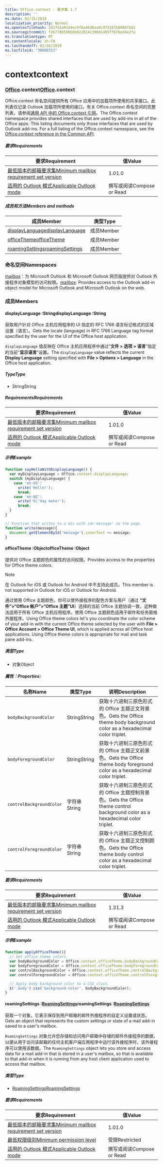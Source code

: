 ```yaml
---
title: Office.context - 要求集 1.7
description: ''
ms.date: 02/15/2019
localization_priority: Normal
ms.openlocfilehash: 2d17d1a91d4ecbf8a46d0aa9c972187b0006fb82
ms.sourcegitcommit: f26778b596b6b022814c39601485ff676ed4e2fa
ms.translationtype: MT
ms.contentlocale: zh-CN
ms.lasthandoff: 02/16/2019
ms.locfileid: "30068313"
---
```

# <a name="context"></a><span data-ttu-id="5cbec-102">context</span><span class="sxs-lookup"><span data-stu-id="5cbec-102">context</span></span>

### <a name="officeofficemdcontext"></a><span data-ttu-id="5cbec-103">[Office](Office.md).context</span><span class="sxs-lookup"><span data-stu-id="5cbec-103">[Office](Office.md).context</span></span>

<span data-ttu-id="5cbec-p101">Office.context 命名空间提供所有 Office 应用中的加载项所使用的共享接口。此列表仅记录 Outlook 加载项所使用的接口。有关 Office.context 命名空间的完整列表，请参阅[通用 API 中的 Office.context 引用](/javascript/api/office/office.context)。</span><span class="sxs-lookup"><span data-stu-id="5cbec-p101">The Office.context namespace provides shared interfaces that are used by add-ins in all of the Office apps. This listing documents only those interfaces that are used by Outlook add-ins. For a full listing of the Office.context namespace, see the [Office.context reference in the Common API](/javascript/api/office/office.context).</span></span>

##### <a name="requirements"></a><span data-ttu-id="5cbec-106">要求</span><span class="sxs-lookup"><span data-stu-id="5cbec-106">Requirements</span></span>

|<span data-ttu-id="5cbec-107">要求</span><span class="sxs-lookup"><span data-stu-id="5cbec-107">Requirement</span></span>| <span data-ttu-id="5cbec-108">值</span><span class="sxs-lookup"><span data-stu-id="5cbec-108">Value</span></span>|
|---|---|
|[<span data-ttu-id="5cbec-109">最低版本的邮箱要求集</span><span class="sxs-lookup"><span data-stu-id="5cbec-109">Minimum mailbox requirement set version</span></span>](/office/dev/add-ins/reference/requirement-sets/outlook-api-requirement-sets)| <span data-ttu-id="5cbec-110">1.0</span><span class="sxs-lookup"><span data-stu-id="5cbec-110">1.0</span></span>|
|[<span data-ttu-id="5cbec-111">适用的 Outlook 模式</span><span class="sxs-lookup"><span data-stu-id="5cbec-111">Applicable Outlook mode</span></span>](https://docs.microsoft.com/outlook/add-ins/#extension-points)| <span data-ttu-id="5cbec-112">撰写或阅读</span><span class="sxs-lookup"><span data-stu-id="5cbec-112">Compose or Read</span></span>|

##### <a name="members-and-methods"></a><span data-ttu-id="5cbec-113">成员和方法</span><span class="sxs-lookup"><span data-stu-id="5cbec-113">Members and methods</span></span>

| <span data-ttu-id="5cbec-114">成员</span><span class="sxs-lookup"><span data-stu-id="5cbec-114">Member</span></span> | <span data-ttu-id="5cbec-115">类型</span><span class="sxs-lookup"><span data-stu-id="5cbec-115">Type</span></span> |
|--------|------|
| [<span data-ttu-id="5cbec-116">displayLanguage</span><span class="sxs-lookup"><span data-stu-id="5cbec-116">displayLanguage</span></span>](#displaylanguage-string) | <span data-ttu-id="5cbec-117">成员</span><span class="sxs-lookup"><span data-stu-id="5cbec-117">Member</span></span> |
| [<span data-ttu-id="5cbec-118">officeTheme</span><span class="sxs-lookup"><span data-stu-id="5cbec-118">officeTheme</span></span>](#officetheme-object) | <span data-ttu-id="5cbec-119">成员</span><span class="sxs-lookup"><span data-stu-id="5cbec-119">Member</span></span> |
| [<span data-ttu-id="5cbec-120">roamingSettings</span><span class="sxs-lookup"><span data-stu-id="5cbec-120">roamingSettings</span></span>](#roamingsettings-roamingsettingsjavascriptapioutlook17officeroamingsettings) | <span data-ttu-id="5cbec-121">成员</span><span class="sxs-lookup"><span data-stu-id="5cbec-121">Member</span></span> |

### <a name="namespaces"></a><span data-ttu-id="5cbec-122">命名空间</span><span class="sxs-lookup"><span data-stu-id="5cbec-122">Namespaces</span></span>

<span data-ttu-id="5cbec-123">[mailbox](office.context.mailbox.md)：为 Microsoft Outlook 和 Microsoft Outlook 网页版提供对 Outlook 外接程序对象模型的访问权限。</span><span class="sxs-lookup"><span data-stu-id="5cbec-123">[mailbox](office.context.mailbox.md): Provides access to the Outlook add-in object model for Microsoft Outlook and Microsoft Outlook on the web.</span></span>

### <a name="members"></a><span data-ttu-id="5cbec-124">成员</span><span class="sxs-lookup"><span data-stu-id="5cbec-124">Members</span></span>

####  <a name="displaylanguage-string"></a><span data-ttu-id="5cbec-125">displayLanguage :String</span><span class="sxs-lookup"><span data-stu-id="5cbec-125">displayLanguage :String</span></span>

<span data-ttu-id="5cbec-126">获取用户针对 Office 主机应用程序的 UI 指定的 RFC 1766 语言标记格式的区域设置（语言）。</span><span class="sxs-lookup"><span data-stu-id="5cbec-126">Gets the locale (language) in RFC 1766 Language tag format specified by the user for the UI of the Office host application.</span></span>

<span data-ttu-id="5cbec-127">`displayLanguage` 值反映在 Office 主机应用程序中通过“**文件 > 选项 > 语言**”指定的当前“**显示语言**”设置。</span><span class="sxs-lookup"><span data-stu-id="5cbec-127">The `displayLanguage` value reflects the current **Display Language** setting specified with **File > Options > Language** in the Office host application.</span></span>

##### <a name="type"></a><span data-ttu-id="5cbec-128">Type</span><span class="sxs-lookup"><span data-stu-id="5cbec-128">Type</span></span>

*   <span data-ttu-id="5cbec-129">String</span><span class="sxs-lookup"><span data-stu-id="5cbec-129">String</span></span>

##### <a name="requirements"></a><span data-ttu-id="5cbec-130">Requirements</span><span class="sxs-lookup"><span data-stu-id="5cbec-130">Requirements</span></span>

|<span data-ttu-id="5cbec-131">要求</span><span class="sxs-lookup"><span data-stu-id="5cbec-131">Requirement</span></span>| <span data-ttu-id="5cbec-132">值</span><span class="sxs-lookup"><span data-stu-id="5cbec-132">Value</span></span>|
|---|---|
|[<span data-ttu-id="5cbec-133">最低版本的邮箱要求集</span><span class="sxs-lookup"><span data-stu-id="5cbec-133">Minimum mailbox requirement set version</span></span>](/office/dev/add-ins/reference/requirement-sets/outlook-api-requirement-sets)| <span data-ttu-id="5cbec-134">1.0</span><span class="sxs-lookup"><span data-stu-id="5cbec-134">1.0</span></span>|
|[<span data-ttu-id="5cbec-135">适用的 Outlook 模式</span><span class="sxs-lookup"><span data-stu-id="5cbec-135">Applicable Outlook mode</span></span>](https://docs.microsoft.com/outlook/add-ins/#extension-points)| <span data-ttu-id="5cbec-136">撰写或阅读</span><span class="sxs-lookup"><span data-stu-id="5cbec-136">Compose or Read</span></span>|

##### <a name="example"></a><span data-ttu-id="5cbec-137">示例</span><span class="sxs-lookup"><span data-stu-id="5cbec-137">Example</span></span>

```javascript
function sayHelloWithDisplayLanguage() {
  var myDisplayLanguage = Office.context.displayLanguage;
  switch (myDisplayLanguage) {
    case 'en-US':
      write('Hello!');
      break;
    case 'en-NZ':
      write('G\'day mate!');
      break;
  }
}

// Function that writes to a div with id='message' on the page.
function write(message){
  document.getElementById('message').innerText += message;
}
```

####  <a name="officetheme-object"></a><span data-ttu-id="5cbec-138">officeTheme :Object</span><span class="sxs-lookup"><span data-stu-id="5cbec-138">officeTheme :Object</span></span>

<span data-ttu-id="5cbec-139">提供对 Office 主题颜色的属性的访问权限。</span><span class="sxs-lookup"><span data-stu-id="5cbec-139">Provides access to the properties for Office theme colors.</span></span>

> [!NOTE]
> <span data-ttu-id="5cbec-140">在 Outlook for iOS 或 Outlook for Android 中不支持此成员。</span><span class="sxs-lookup"><span data-stu-id="5cbec-140">This member is not supported in Outlook for iOS or Outlook for Android.</span></span>

<span data-ttu-id="5cbec-p102">通过使用 Office 主题颜色，你可以使外接程序的配色方案与用户（通过 **“文件”>“Office 帐户”>“Office 主题”UI**）选择的当前 Office 主题协调一致，这种做法适用于所有 Office 主机应用程序。使用 Office 主题颜色适用于邮件和任务窗格外接程序。</span><span class="sxs-lookup"><span data-stu-id="5cbec-p102">Using Office theme colors let's you coordinate the color scheme of your add-in with the current Office theme selected by the user with **File > Office Account > Office Theme UI**, which is applied across all Office host applications. Using Office theme colors is appropriate for mail and task pane add-ins.</span></span>

##### <a name="type"></a><span data-ttu-id="5cbec-143">类型</span><span class="sxs-lookup"><span data-stu-id="5cbec-143">Type</span></span>

*   <span data-ttu-id="5cbec-144">对象</span><span class="sxs-lookup"><span data-stu-id="5cbec-144">Object</span></span>

##### <a name="properties"></a><span data-ttu-id="5cbec-145">属性：</span><span class="sxs-lookup"><span data-stu-id="5cbec-145">Properties:</span></span>

|<span data-ttu-id="5cbec-146">名称</span><span class="sxs-lookup"><span data-stu-id="5cbec-146">Name</span></span>| <span data-ttu-id="5cbec-147">类型</span><span class="sxs-lookup"><span data-stu-id="5cbec-147">Type</span></span>| <span data-ttu-id="5cbec-148">说明</span><span class="sxs-lookup"><span data-stu-id="5cbec-148">Description</span></span>|
|---|---|---|
|`bodyBackgroundColor`| <span data-ttu-id="5cbec-149">String</span><span class="sxs-lookup"><span data-stu-id="5cbec-149">String</span></span>|<span data-ttu-id="5cbec-150">获取十六进制三原色形式的 Office 主题正文背景色。</span><span class="sxs-lookup"><span data-stu-id="5cbec-150">Gets the Office theme body background color as a hexadecimal color triplet.</span></span>|
|`bodyForegroundColor`| <span data-ttu-id="5cbec-151">String</span><span class="sxs-lookup"><span data-stu-id="5cbec-151">String</span></span>|<span data-ttu-id="5cbec-152">获取十六进制三原色形式的 Office 主题正文前景色。</span><span class="sxs-lookup"><span data-stu-id="5cbec-152">Gets the Office theme body foreground color as a hexadecimal color triplet.</span></span>|
|`controlBackgroundColor`| <span data-ttu-id="5cbec-153">字符串</span><span class="sxs-lookup"><span data-stu-id="5cbec-153">String</span></span>|<span data-ttu-id="5cbec-154">获取十六进制三原色形式的 Office 主题控制背景色。</span><span class="sxs-lookup"><span data-stu-id="5cbec-154">Gets the Office theme control background color as a hexadecimal color triplet.</span></span>|
|`controlForegroundColor`| <span data-ttu-id="5cbec-155">字符串</span><span class="sxs-lookup"><span data-stu-id="5cbec-155">String</span></span>|<span data-ttu-id="5cbec-156">获取十六进制三原色形式的 Office 主题正文控制颜色。</span><span class="sxs-lookup"><span data-stu-id="5cbec-156">Gets the Office theme body control color as a hexadecimal color triplet.</span></span>|

##### <a name="requirements"></a><span data-ttu-id="5cbec-157">要求</span><span class="sxs-lookup"><span data-stu-id="5cbec-157">Requirements</span></span>

|<span data-ttu-id="5cbec-158">要求</span><span class="sxs-lookup"><span data-stu-id="5cbec-158">Requirement</span></span>| <span data-ttu-id="5cbec-159">值</span><span class="sxs-lookup"><span data-stu-id="5cbec-159">Value</span></span>|
|---|---|
|[<span data-ttu-id="5cbec-160">最低版本的邮箱要求集</span><span class="sxs-lookup"><span data-stu-id="5cbec-160">Minimum mailbox requirement set version</span></span>](/office/dev/add-ins/reference/requirement-sets/outlook-api-requirement-sets)| <span data-ttu-id="5cbec-161">1.3</span><span class="sxs-lookup"><span data-stu-id="5cbec-161">1.3</span></span>|
|[<span data-ttu-id="5cbec-162">适用的 Outlook 模式</span><span class="sxs-lookup"><span data-stu-id="5cbec-162">Applicable Outlook mode</span></span>](https://docs.microsoft.com/outlook/add-ins/#extension-points)| <span data-ttu-id="5cbec-163">撰写或阅读</span><span class="sxs-lookup"><span data-stu-id="5cbec-163">Compose or Read</span></span>|

##### <a name="example"></a><span data-ttu-id="5cbec-164">示例</span><span class="sxs-lookup"><span data-stu-id="5cbec-164">Example</span></span>

```javascript
function applyOfficeTheme(){
  // Get office theme colors.
  var bodyBackgroundColor = Office.context.officeTheme.bodyBackgroundColor;
  var bodyForegroundColor = Office.context.officeTheme.bodyForegroundColor;
  var controlBackgroundColor = Office.context.officeTheme.controlBackgroundColor
  var controlForegroundColor = Office.context.officeTheme.controlForegroundColor;

  // Apply body background color to a CSS class.
  $('.body').css('background-color', bodyBackgroundColor);
}
```

####  <a name="roamingsettings-roamingsettingsjavascriptapioutlook17officeroamingsettings"></a><span data-ttu-id="5cbec-165">roamingSettings :[RoamingSettings](/javascript/api/outlook_1_7/office.RoamingSettings)</span><span class="sxs-lookup"><span data-stu-id="5cbec-165">roamingSettings :[RoamingSettings](/javascript/api/outlook_1_7/office.RoamingSettings)</span></span>

<span data-ttu-id="5cbec-166">获取一个对象，它表示保存到用户邮箱的邮件外接程序的自定义设置或状态。</span><span class="sxs-lookup"><span data-stu-id="5cbec-166">Gets an object that represents the custom settings or state of a mail add-in saved to a user's mailbox.</span></span>

<span data-ttu-id="5cbec-167">`RoamingSettings` 对象允许您存储和访问用户邮箱中存储的邮件外接程序的数据，以便从用于访问该邮箱的任何主机客户端应用程序中运行该外接程序时，该外接程序可以使用该数据。</span><span class="sxs-lookup"><span data-stu-id="5cbec-167">The `RoamingSettings` object lets you store and access data for a mail add-in that is stored in a user's mailbox, so that is available to that add-in when it is running from any host client application used to access that mailbox.</span></span>

##### <a name="type"></a><span data-ttu-id="5cbec-168">类型</span><span class="sxs-lookup"><span data-stu-id="5cbec-168">Type</span></span>

*   [<span data-ttu-id="5cbec-169">RoamingSettings</span><span class="sxs-lookup"><span data-stu-id="5cbec-169">RoamingSettings</span></span>](/javascript/api/outlook_1_7/office.RoamingSettings)

##### <a name="requirements"></a><span data-ttu-id="5cbec-170">要求</span><span class="sxs-lookup"><span data-stu-id="5cbec-170">Requirements</span></span>

|<span data-ttu-id="5cbec-171">要求</span><span class="sxs-lookup"><span data-stu-id="5cbec-171">Requirement</span></span>| <span data-ttu-id="5cbec-172">值</span><span class="sxs-lookup"><span data-stu-id="5cbec-172">Value</span></span>|
|---|---|
|[<span data-ttu-id="5cbec-173">最低版本的邮箱要求集</span><span class="sxs-lookup"><span data-stu-id="5cbec-173">Minimum mailbox requirement set version</span></span>](/office/dev/add-ins/reference/requirement-sets/outlook-api-requirement-sets)| <span data-ttu-id="5cbec-174">1.0</span><span class="sxs-lookup"><span data-stu-id="5cbec-174">1.0</span></span>|
|[<span data-ttu-id="5cbec-175">最低权限级别</span><span class="sxs-lookup"><span data-stu-id="5cbec-175">Minimum permission level</span></span>](https://docs.microsoft.com/outlook/add-ins/understanding-outlook-add-in-permissions)| <span data-ttu-id="5cbec-176">受限</span><span class="sxs-lookup"><span data-stu-id="5cbec-176">Restricted</span></span>|
|[<span data-ttu-id="5cbec-177">适用的 Outlook 模式</span><span class="sxs-lookup"><span data-stu-id="5cbec-177">Applicable Outlook mode</span></span>](https://docs.microsoft.com/outlook/add-ins/#extension-points)| <span data-ttu-id="5cbec-178">撰写或阅读</span><span class="sxs-lookup"><span data-stu-id="5cbec-178">Compose or Read</span></span>|
